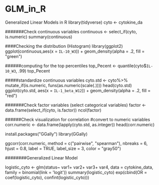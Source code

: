 # GLM_in_R
Generalized Linear Models in R
library(tidyverse)
cyto <- cytokine_da

#######Check continuous variables
continuous <- select_if(cyto, is.numeric)
summary(continuous)

####Checking the distribution (Histogram)
library(ggplot2)
ggplot(continuous,aes(x = `IL-10_W3`)) + geom_density(alpha = .2, fill = "green")

######computing for the top percentiles 
top_Pecent <- quantile(cyto$`IL-10_W3`, .99)
top_Pecent

#####standardize continuous variables 
cyto.std <- cyto%>% 
      mutate_if(is.numeric, funs(as.numeric(scale(.))))
head(cyto.std)
ggplot(cyto.std, aes(x = `IL-1_beta_W12`)) + geom_density(alpha = .2, fill = "red")

#######Check factor variables (select categorical variables)
factor <- data.frame(select_if(cyto, is.factor))
ncol(factor)

######Check visualization for correlation
#convert to numeric variables 
corr.numeric <- data.frame(lapply(cyto.std, as.integer))
head(corr.numeric)

install.packages("GGally")
library(GGally)

ggcorr(corr.numeric,
       method = c("pairwise", "spearman"),
       nbreaks = 6,
       hjust = 0.8,
       label = TRUE,
       label_size = 3,
       color = "gray50")


########Generalized Linear Model

logistic_cyto <- glm(status~
                        var1+
                        var2+
                        var3+
                        var4,
                     data = cytokine_data,
                     family = binomial(link = 'logit'))
summary(logistic_cyto)
exp(cbind(OR = coef(logistic_cyto), confint(logistic_cyto)))

